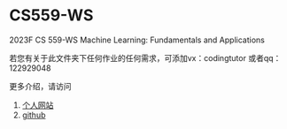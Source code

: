 # CS559-WS
2023F CS 559-WS Machine Learning: Fundamentals and Applications

若您有关于此文件夹下任何作业的任何需求，可添加vx：codingtutor 或者qq：122929048

更多介绍，请访问
1. [个人网站](https://www.vipcshelper.com/)
2. [github](https://github.com/Huluwa-kong)

